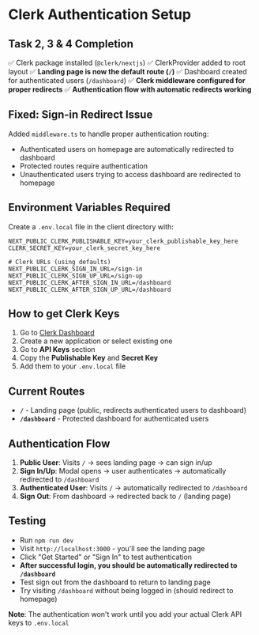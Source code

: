 # Clerk Authentication Setup

## Task 2, 3 & 4 Completion

✅ Clerk package installed (`@clerk/nextjs`)
✅ ClerkProvider added to root layout
✅ **Landing page is now the default route (`/`)**
✅ Dashboard created for authenticated users (`/dashboard`)
✅ **Clerk middleware configured for proper redirects**
✅ **Authentication flow with automatic redirects working**

## Fixed: Sign-in Redirect Issue

Added `middleware.ts` to handle proper authentication routing:
- Authenticated users on homepage are automatically redirected to dashboard
- Protected routes require authentication
- Unauthenticated users trying to access dashboard are redirected to homepage

## Environment Variables Required

Create a `.env.local` file in the client directory with:

```env
NEXT_PUBLIC_CLERK_PUBLISHABLE_KEY=your_clerk_publishable_key_here
CLERK_SECRET_KEY=your_clerk_secret_key_here

# Clerk URLs (using defaults)
NEXT_PUBLIC_CLERK_SIGN_IN_URL=/sign-in
NEXT_PUBLIC_CLERK_SIGN_UP_URL=/sign-up
NEXT_PUBLIC_CLERK_AFTER_SIGN_IN_URL=/dashboard
NEXT_PUBLIC_CLERK_AFTER_SIGN_UP_URL=/dashboard
```

## How to get Clerk Keys

1. Go to [Clerk Dashboard](https://dashboard.clerk.com/)
2. Create a new application or select existing one
3. Go to **API Keys** section
4. Copy the **Publishable Key** and **Secret Key**
5. Add them to your `.env.local` file

## Current Routes

- **`/`** - Landing page (public, redirects authenticated users to dashboard)
- **`/dashboard`** - Protected dashboard for authenticated users

## Authentication Flow

1. **Public User**: Visits `/` → sees landing page → can sign in/up
2. **Sign In/Up**: Modal opens → user authenticates → automatically redirected to `/dashboard`
3. **Authenticated User**: Visits `/` → automatically redirected to `/dashboard`
4. **Sign Out**: From dashboard → redirected back to `/` (landing page)

## Testing

- Run `npm run dev` 
- Visit `http://localhost:3000` - you'll see the landing page
- Click "Get Started" or "Sign In" to test authentication
- **After successful login, you should be automatically redirected to `/dashboard`**
- Test sign out from the dashboard to return to landing page
- Try visiting `/dashboard` without being logged in (should redirect to homepage)

**Note**: The authentication won't work until you add your actual Clerk API keys to `.env.local` 